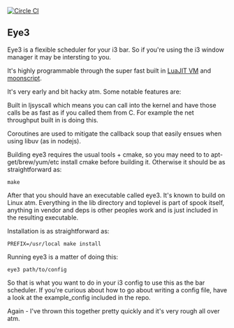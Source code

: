 [![Circle CI](https://circleci.com/gh/johnae/eye3.svg?style=svg)](https://circleci.com/gh/johnae/eye3)

## Eye3

Eye3 is a flexible scheduler for your i3 bar. So if you're using the i3 window manager it may be intersting
to you.

It's highly programmable through the super fast built in [LuaJIT VM](http://luajit.org/) and [moonscript](https://github.com/leafo/moonscript).

It's very early and bit hacky atm. Some notable features are:

Built in ljsyscall which means you can call into the kernel and have those calls be as fast as if you called
them from C. For example the net throughput built in is doing this.

Coroutines are used to mitigate the callback soup that easily ensues when using libuv (as in nodejs).

Building eye3 requires the usual tools + cmake, so you may need to to apt-get/brew/yum/etc install cmake before
building it. Otherwise it should be as straightforward as:

```
make
```

After that you should have an executable called eye3. It's known to build on Linux atm.
Everything in the lib directory and toplevel is part of spook itself, anything in vendor and deps
is other peoples work and is just included in the resulting executable.


Installation is as straightforward as:

```
PREFIX=/usr/local make install
```

Running eye3 is a matter of doing this:

```
eye3 path/to/config
```

So that is what you want to do in your i3 config to use this as the bar scheduler. If you're curious about
how to go about writing a config file, have a look at the example_config included in the repo.

Again - I've thrown this together pretty quickly and it's very rough all over atm.
